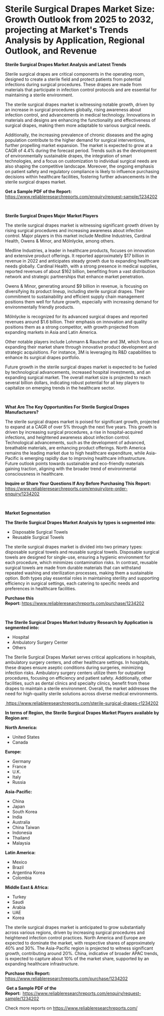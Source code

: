 <p><h1>Sterile Surgical Drapes Market Size: Growth Outlook from 2025 to 2032, projecting at Market's Trends Analysis by Application, Regional Outlook, and Revenue</h1></p><p><strong>Sterile Surgical Drapes Market Analysis and Latest Trends</strong></p>
<p><p>Sterile surgical drapes are critical components in the operating room, designed to create a sterile field and protect patients from potential infections during surgical procedures. These drapes are made from materials that participate in infection control protocols and are essential for maintaining a sterile environment. </p><p>The sterile surgical drapes market is witnessing notable growth, driven by an increase in surgical procedures globally, rising awareness about infection control, and advancements in medical technology. Innovations in materials and designs are enhancing the functionality and effectiveness of surgical drapes, making them more adaptable to various surgical needs. </p><p>Additionally, the increasing prevalence of chronic diseases and the aging population contribute to the higher demand for surgical interventions, further propelling market expansion. The market is expected to grow at a CAGR of 4.4% during the forecast period. Trends such as the development of environmentally sustainable drapes, the integration of smart technologies, and a focus on customization to individual surgical needs are also shaping the competitive landscape. Moreover, the ongoing emphasis on patient safety and regulatory compliance is likely to influence purchasing decisions within healthcare facilities, fostering further advancements in the sterile surgical drapes market.</p></p>
<p><strong>Get a Sample PDF of the Report:&nbsp;</strong> <a href="https://www.reliableresearchreports.com/enquiry/request-sample/1234202?utm_campaign=2224&utm_medium=2&utm_source=Github&utm_content=ia&utm_term=03032025&utm_id=sterile-surgical-drapes">https://www.reliableresearchreports.com/enquiry/request-sample/1234202</a></p>
<p>&nbsp;</p>
<p><strong>Sterile Surgical Drapes Major Market Players</strong></p>
<p><p>The sterile surgical drapes market is witnessing significant growth driven by rising surgical procedures and increasing awareness about infection control. Major players in this market include Medline Industries, Cardinal Health, Owens & Minor, and Mölnlycke, among others.</p><p>Medline Industries, a leader in healthcare products, focuses on innovation and extensive product offerings. It reported approximately $17 billion in revenue in 2022 and anticipates steady growth due to expanding healthcare needs globally. Cardinal Health, with a strong presence in medical supplies, reported revenues of about $162 billion, benefiting from a vast distribution network and strategic partnerships that enhance market penetration.</p><p>Owens & Minor, generating around $9 billion in revenue, is focusing on diversifying its product lineup, including sterile surgical drapes. Their commitment to sustainability and efficient supply chain management positions them well for future growth, especially with increasing demand for environmentally friendly products.</p><p>Mölnlycke is recognized for its advanced surgical drapes and reported revenues around $1.6 billion. Their emphasis on innovation and quality positions them as a strong competitor, with growth projected from expanding markets in Asia and Latin America.</p><p>Other notable players include Lohmann & Rauscher and 3M, which focus on expanding their market share through innovative product development and strategic acquisitions. For instance, 3M is leveraging its R&D capabilities to enhance its surgical drapes portfolio.</p><p>Future growth in the sterile surgical drapes market is expected to be fueled by technological advancements, increased hospital investments, and an expanding surgical market. The overall market size is projected to reach several billion dollars, indicating robust potential for all key players to capitalize on emerging trends in the healthcare sector.</p></p>
<p>&nbsp;</p>
<p><strong>What Are The Key Opportunities For Sterile Surgical Drapes Manufacturers?</strong></p>
<p><p>The sterile surgical drapes market is poised for significant growth, projected to expand at a CAGR of over 5% through the next five years. This growth is driven by increasing surgical procedures, a rise in hospital-acquired infections, and heightened awareness about infection control. Technological advancements, such as the development of advanced, breathable materials, are enhancing product offerings. North America remains the leading market due to high healthcare expenditure, while Asia-Pacific is emerging rapidly due to improving healthcare infrastructure. Future outlook points towards sustainable and eco-friendly materials gaining traction, aligning with the broader trend of environmental consciousness in healthcare.</p></p>
<p><strong>Inquire or Share Your Questions If Any Before Purchasing This Report:</strong> <a href="https://www.reliableresearchreports.com/enquiry/pre-order-enquiry/1234202?utm_campaign=2224&utm_medium=2&utm_source=Github&utm_content=ia&utm_term=03032025&utm_id=sterile-surgical-drapes">https://www.reliableresearchreports.com/enquiry/pre-order-enquiry/1234202</a></p>
<p>&nbsp;</p>
<p><strong>Market Segmentation</strong></p>
<p><strong>The Sterile Surgical Drapes Market Analysis by types is segmented into:</strong></p>
<p><ul><li>Disposable Surgical Towels</li><li>Reusable Surgical Towels</li></ul></p>
<p><p>The sterile surgical drapes market is divided into two primary types: disposable surgical towels and reusable surgical towels. Disposable surgical towels are designed for single-use, ensuring a hygienic environment for each procedure, which minimizes contamination risks. In contrast, reusable surgical towels are made from durable materials that can withstand repeated washing and sterilization processes, making them a sustainable option. Both types play essential roles in maintaining sterility and supporting efficiency in surgical settings, each catering to specific needs and preferences in healthcare facilities.</p></p>
<p><strong>Purchase this Report:&nbsp;</strong><a href="https://www.reliableresearchreports.com/purchase/1234202?utm_campaign=2224&utm_medium=2&utm_source=Github&utm_content=ia&utm_term=03032025&utm_id=sterile-surgical-drapes">https://www.reliableresearchreports.com/purchase/1234202</a></p>
<p>&nbsp;</p>
<p><strong>The Sterile Surgical Drapes Market Industry Research by Application is segmented into:</strong></p>
<p><ul><li>Hospital</li><li>Ambulatory Surgery Center</li><li>Others</li></ul></p>
<p><p>The Sterile Surgical Drapes Market serves critical applications in hospitals, ambulatory surgery centers, and other healthcare settings. In hospitals, these drapes ensure aseptic conditions during surgeries, minimizing infection risks. Ambulatory surgery centers utilize them for outpatient procedures, focusing on efficiency and patient safety. Additionally, other facilities, such as dental clinics and specialty clinics, benefit from these drapes to maintain a sterile environment. Overall, the market addresses the need for high-quality sterile solutions across diverse medical environments.</p></p>
<p><a href="https://www.reliableresearchreports.com/sterile-surgical-drapes-r1234202?utm_campaign=2224&utm_medium=2&utm_source=Github&utm_content=ia&utm_term=03032025&utm_id=sterile-surgical-drapes">&nbsp;https://www.reliableresearchreports.com/sterile-surgical-drapes-r1234202</a></p>
<p><strong>In terms of Region, the Sterile Surgical Drapes Market Players available by Region are:</strong></p>
<p>
    <p> <strong> North America: </strong>
        <ul>
            <li>United States</li>
            <li>Canada</li>
        </ul>
        </p> 
    <p> <strong> Europe: </strong>
        <ul>
            <li>Germany</li>
            <li>France</li>
            <li>U.K.</li>
            <li>Italy</li>
            <li>Russia</li>
        </ul>
        </p> 
    <p> <strong> Asia-Pacific: </strong>
        <ul>
            <li>China</li>
            <li>Japan</li>
            <li>South Korea</li>
            <li>India</li>
            <li>Australia</li>
            <li>China Taiwan</li>
            <li>Indonesia</li>
            <li>Thailand</li>
            <li>Malaysia</li>
        </ul>
        </p> 
    <p> <strong> Latin America: </strong>
        <ul>
            <li>Mexico</li>
            <li>Brazil</li>
            <li>Argentina Korea</li>
            <li>Colombia</li>
        </ul>
        </p> 
    <p> <strong> Middle East & Africa: </strong>
        <ul>
            <li>Turkey</li>
            <li>Saudi</li>
            <li>Arabia</li>
            <li>UAE</li>
            <li>Korea</li>
        </ul>
    </p>
    </p>
<p><p>The sterile surgical drapes market is anticipated to grow substantially across various regions, driven by increasing surgical procedures and heightened infection control practices. North America and Europe are expected to dominate the market, with respective shares of approximately 40% and 30%. The Asia-Pacific region is projected to witness significant growth, contributing around 20%. China, indicative of broader APAC trends, is expected to capture about 10% of the market share, supported by an expanding healthcare infrastructure.</p></p>
<p><strong>Purchase this Report: </strong><a href="https://www.reliableresearchreports.com/purchase/1234202?utm_campaign=2224&utm_medium=2&utm_source=Github&utm_content=ia&utm_term=03032025&utm_id=sterile-surgical-drapes">https://www.reliableresearchreports.com/purchase/1234202</a></p>
<p>&nbsp;<strong>Get a Sample PDF of the Report:&nbsp;&nbsp;</strong><a href="https://www.reliableresearchreports.com/enquiry/request-sample/1234202?utm_campaign=2224&utm_medium=2&utm_source=Github&utm_content=ia&utm_term=03032025&utm_id=sterile-surgical-drapes">https://www.reliableresearchreports.com/enquiry/request-sample/1234202</a></p>
<p><strong></strong></p>
<p>Check more reports on <a href="https://www.reliableresearchreports.com/?utm_campaign=2224&utm_medium=2&utm_source=Github&utm_content=ia&utm_term=03032025&utm_id=sterile-surgical-drapes">https://www.reliableresearchreports.com/</a></p>